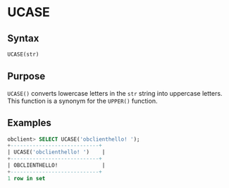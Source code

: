 # UCASE

## Syntax

```sql
UCASE(str)
```

## Purpose

`UCASE()` converts lowercase letters in the `str` string into uppercase letters. This function is a synonym for the `UPPER()` function.

## Examples

```sql
obclient> SELECT UCASE('obclienthello! ');
+----------------------------+
| UCASE('obclienthello! ')    |
+----------------------------+
| OBCLIENTHELLO!              |
+----------------------------+
1 row in set
```
